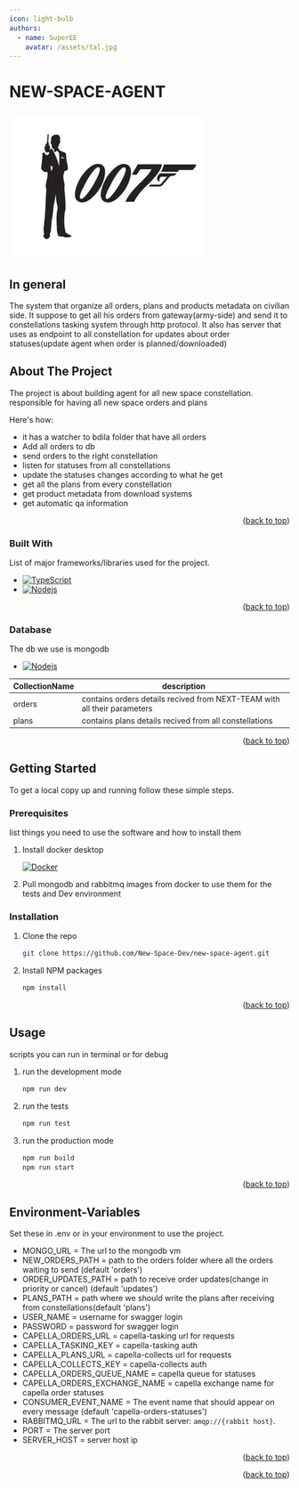 ```yaml
---
icon: light-bulb
authors:
  - name: SuperEE
    avatar: /assets/tal.jpg
---
```



# NEW-SPACE-AGENT
![New space agent](/assets/007.jpg)

## In general
The system that organize all orders, plans and products metadata on civilian side.
It suppose to get all his orders from gateway(army-side) and send it to constellations tasking system through http protocol.
It also has server that uses as endpoint to all constellation for updates about order statuses(update agent when order is planned/downloaded)

<!-- ABOUT THE PROJECT -->
## About The Project

The project is about building agent for all new space constellation. 
responsible for having all new space orders and plans

Here's how:
* it has a watcher to bdila folder that have all orders
* Add all orders to db 
* send orders to the right constellation
* listen for statuses from all constellations  
* update the statuses changes according to what he get   
* get all the plans from every constellation
* get product metadata from download systems
* get automatic qa information


<p align="right">(<a href="#readme-top">back to top</a>)</p>

### Built With

List of major frameworks/libraries used for the project.

* [![TypeScript][TypeScript]][TypeScript-url]
* [![Nodejs][Nodejs]][Nodejs-url]

<p align="right">(<a href="#readme-top">back to top</a>)</p>

### Database

The db we use is mongodb 
* [![Nodejs][MongoDB]][Mongodb-url]

| CollectionName  | description |
| ------------- | ------------- |
| orders  | contains orders details recived from NEXT-TEAM with all their parameters |
| plans  | contains plans details recived from all constellations |

<p align="right">(<a href="#readme-top">back to top</a>)</p>




<!-- GETTING STARTED -->
## Getting Started

To get a local copy up and running follow these simple steps.

### Prerequisites

list things you need to use the software and how to install them
1. Install docker desktop

   [![Docker][Docker]][docker-url]

2. Pull mongodb and rabbitmq images from docker to use them for the tests and Dev environment 
  
### Installation

1. Clone the repo
   ```sh
   git clone https://github.com/New-Space-Dev/new-space-agent.git
   ```
2. Install NPM packages
   ```sh
   npm install
   ```

<p align="right">(<a href="#readme-top">back to top</a>)</p>


<!-- USAGE EXAMPLES -->
## Usage

scripts you can run in terminal or for debug 

1. run the development mode 
   ```sh
   npm run dev
   ```
2. run the tests 
   ```sh
   npm run test
   ```
3. run the production mode  
   ```sh
   npm run build
   npm run start
   ```



<p align="right">(<a href="#readme-top">back to top</a>)</p>

## Environment-Variables

Set these in .env or in your environment to use the project.
- MONGO_URL = The url to the mongodb vm 
- NEW_ORDERS_PATH = path to the orders folder where all the orders waiting to send (default 'orders')
- ORDER_UPDATES_PATH = path to receive order updates(change in priority or cancel)  (default 'updates')
- PLANS_PATH = path where we should write the plans after receiving from constellations(default 'plans')
- USER_NAME = username for swagger login
- PASSWORD = password for swagger login
- CAPELLA_ORDERS_URL = capella-tasking url for requests 
- CAPELLA_TASKING_KEY = capella-tasking auth
- CAPELLA_PLANS_URL = capella-collects url for requests
- CAPELLA_COLLECTS_KEY = capella-collects auth
- CAPELLA_ORDERS_QUEUE_NAME = capella queue for statuses 
- CAPELLA_ORDERS_EXCHANGE_NAME = capella exchange name for capella order statuses
- CONSUMER_EVENT_NAME = The event name that should appear on every message (default 'capella-orders-statuses')
- RABBITMQ_URL = The url to the rabbit server: `amqp://{rabbit host}`.
- PORT = The server port
- SERVER_HOST = server host ip 


<p align="right">(<a href="#readme-top">back to top</a>)</p>


<p align="right">(<a href="#readme-top">back to top</a>)</p>

<!-- MARKDOWN LINKS & IMAGES -->
<!-- https://www.markdownguide.org/basic-syntax/#reference-style-links -->
[TypeScript]: https://img.shields.io/badge/typescript-000000?style=for-the-badge&logo=typescript&logoColor=blue
[TypeScript-url]: https://www.typescriptlang.org/ 
[Nodejs]: https://img.shields.io/badge/Nodejs-35495E?style=for-the-badge&logo=node.js&logoColor=4FC08D
[Nodejs-url]: https://nodejs.org/en/ 
[Docker]: https://img.shields.io/badge/Docker-0769AD?style=for-the-badge&logo=docker&logoColor=white
[docker-url]: https://www.docker.com/products/docker-desktop/
[MongoDB]: https://img.shields.io/badge/MongoDB-35495E?style=for-the-badge&logo=MONGOdb&logoColor=green
[Mongodb-url]: https://www.mongodb.com/

